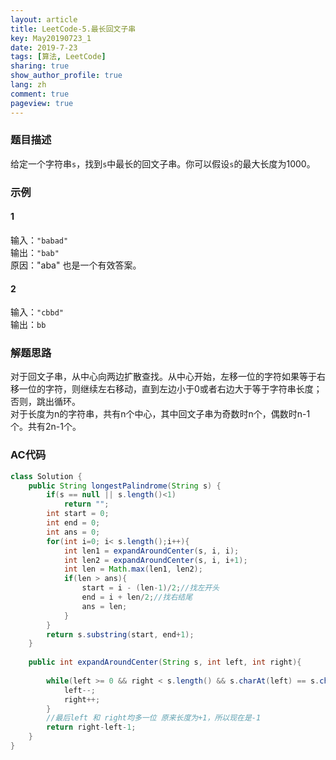 ```yaml
---
layout: article
title: LeetCode-5.最长回文子串
key: May20190723_1
date: 2019-7-23
tags: [算法, LeetCode]
sharing: true
show_author_profile: true
lang: zh
comment: true
pageview: true
---
```


### 题目描述
给定一个字符串`s`，找到`s`中最长的回文子串。你可以假设`s`的最大长度为1000。<br><!--more-->

### 示例

#### 1
输入：`"babad"`<br>
输出：`"bab"`<br>
原因："aba" 也是一个有效答案。<br>

#### 2
输入：`"cbbd"`<br>
输出：`bb`<br>

### 解题思路

对于回文子串，从中心向两边扩散查找。从中心开始，左移一位的字符如果等于右移一位的字符，则继续左右移动，直到左边小于0或者右边大于等于字符串长度；否则，跳出循环。<br>
对于长度为n的字符串，共有n个中心，其中回文子串为奇数时n个，偶数时n-1个。共有2n-1个。<br>


### AC代码

```java
class Solution {
    public String longestPalindrome(String s) {
        if(s == null || s.length()<1)
            return "";
        int start = 0;
        int end = 0;
        int ans = 0;
        for(int i=0; i< s.length();i++){
            int len1 = expandAroundCenter(s, i, i);
            int len2 = expandAroundCenter(s, i, i+1);
            int len = Math.max(len1, len2);
            if(len > ans){
                start = i - (len-1)/2;//找左开头
                end = i + len/2;//找右结尾
                ans = len;
            }
        }
        return s.substring(start, end+1);
    }
    
    public int expandAroundCenter(String s, int left, int right){
        
        while(left >= 0 && right < s.length() && s.charAt(left) == s.charAt(right)){
            left--;
            right++;
        }
        //最后left 和 right均多一位 原来长度为+1，所以现在是-1
        return right-left-1;
    }
}
```